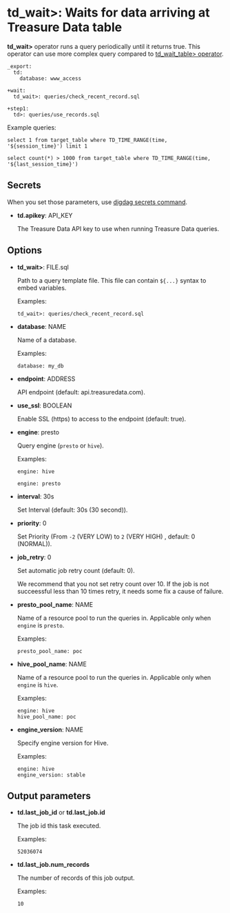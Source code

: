 # td_wait>: Waits for data arriving at Treasure Data table

**td_wait>** operator runs a query periodically until it returns true. This operator can use more complex query compared to [td_wait_table> operator](td_wait_table.html).

    _export:
      td:
        database: www_access

    +wait:
      td_wait>: queries/check_recent_record.sql

    +step1:
      td>: queries/use_records.sql

Example queries:

    select 1 from target_table where TD_TIME_RANGE(time, '${session_time}') limit 1

    select count(*) > 1000 from target_table where TD_TIME_RANGE(time, '${last_session_time}')

## Secrets

When you set those parameters, use [digdag secrets command](https://docs.digdag.io/command_reference.html#secrets).

* **td.apikey**: API_KEY

  The Treasure Data API key to use when running Treasure Data queries.

## Options

* **td_wait>**: FILE.sql

  Path to a query template file. This file can contain `${...}` syntax to embed variables.

  Examples:

  ```
  td_wait>: queries/check_recent_record.sql
  ```

* **database**: NAME

  Name of a database.

  Examples:

  ```
  database: my_db
  ```

* **endpoint**: ADDRESS

  API endpoint (default: api.treasuredata.com).

* **use_ssl**: BOOLEAN

  Enable SSL (https) to access to the endpoint (default: true).

* **engine**: presto

  Query engine (`presto` or `hive`).

  Examples:

  ```
  engine: hive
  ```

  ```
  engine: presto
  ```

* **interval**: 30s

  Set Interval (default: 30s (30 second)).

* **priority**: 0

  Set Priority (From `-2` (VERY LOW) to `2` (VERY HIGH) , default: 0 (NORMAL)).

* **job_retry**: 0

  Set automatic job retry count (default: 0).

  We recommend that you not set retry count over 10. If the job is not succeessful less than 10 times retry, it needs some fix a cause of failure.

* **presto_pool_name**: NAME

  Name of a resource pool to run the queries in.
  Applicable only when ``engine`` is ``presto``.

  Examples:

  ```
  presto_pool_name: poc
  ```

* **hive_pool_name**: NAME

  Name of a resource pool to run the queries in.
  Applicable only when ``engine`` is ``hive``.

  Examples:

  ```
  engine: hive
  hive_pool_name: poc
  ```

* **engine_version**: NAME

  Specify engine version for Hive.

  Examples:

  ```
  engine: hive
  engine_version: stable
  ```

## Output parameters

* **td.last_job_id** or **td.last_job.id**

  The job id this task executed.

  Examples:

  ```
  52036074
  ```

* **td.last_job.num_records**

  The number of records of this job output.
 
  Examples:
  
  ```
  10
  ```
